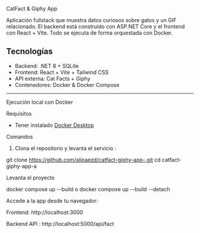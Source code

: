   CatFact & Giphy App

Aplicación fullstack que muestra datos curiosos sobre gatos y un GIF relacionado. El backend está construido con ASP.NET Core y el frontend con React + Vite. Todo se ejecuta de forma orquestada con Docker.

##  Tecnologías

- Backend: .NET 8 + SQLite
- Frontend: React + Vite + Tailwind CSS
- API externa: Cat Facts + Giphy
- Contenedores: Docker & Docker Compose

---

 Ejecución local con Docker

 Requisitos

- Tener instalado [Docker Desktop](https://www.docker.com/products/docker-desktop/)

Comandos

1. Clona el repositorio y levanta el servicio :


git clone https://github.com/alipaezd/catfact-giphy-app-.git
cd catfact-giphy-app-a

Levanta el proyecto 

docker compose up --build o docker compose up --build --detach

Accede a la app desde tu navegador:

Frontend: http://localhost:3000

Backend API : http://localhost:5000/api/fact
